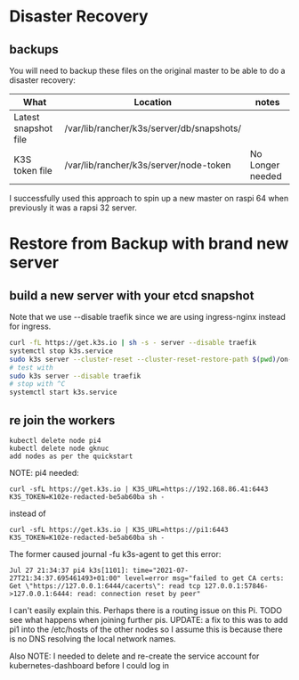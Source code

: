 Disaster Recovery
=================

backups
-------
You will need to backup these files on the original master to be able to
do a disaster recovery:

| What | Location | notes |
|------|----------|-------|
| Latest snapshot file | /var/lib/rancher/k3s/server/db/snapshots/ |
| K3S token file | /var/lib/rancher/k3s/server/node-token | No Longer needed |

I successfully used this approach to spin up a new master on raspi 64 when
previously it was a rapsi 32 server.

Restore from Backup with brand new server
=========================================

build a new server with your etcd snapshot
------------------------------------------

Note that we use --disable traefik since we are using ingress-nginx instead for ingress.

``` bash
curl -fL https://get.k3s.io | sh -s - server --disable traefik
systemctl stop k3s.service
sudo k3s server --cluster-reset --cluster-reset-restore-path $(pwd)/on-demand-1627314923
# test with
sudo k3s server --disable traefik
# stop with ^C
systemctl start k3s.service
```

re join the workers
-------------------

    kubectl delete node pi4
    kubectl delete node gknuc
    add nodes as per the quickstart


NOTE: pi4 needed:

    curl -sfL https://get.k3s.io | K3S_URL=https://192.168.86.41:6443 K3S_TOKEN=K102e-redacted-be5ab60ba sh -
instead of

    curl -sfL https://get.k3s.io | K3S_URL=https://pi1:6443 K3S_TOKEN=K102e-redacted-be5ab60ba sh -


The former caused journal -fu k3s-agent
to get this error:

    Jul 27 21:34:37 pi4 k3s[1101]: time="2021-07-27T21:34:37.695461493+01:00" level=error msg="failed to get CA certs: Get \"https://127.0.0.1:6444/cacerts\": read tcp 127.0.0.1:57846->127.0.0.1:6444: read: connection reset by peer"

I can't easily explain this. Perhaps there is a routing issue on this Pi. TODO
see what happens when joining further pis.
UPDATE: a fix to this was to add pi1 into the /etc/hosts of the other nodes
so I assume this is because there is no DNS resolving the local network names.

Also NOTE:
   I needed to delete and re-create the service account for kubernetes-dashboard
   before I could log in

